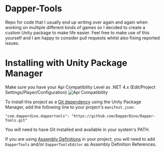 # Dapper-Tools
Repo for code that I usually end up writing over again and again when working on multiple different kinds of games so I decided to create a custom Unity package to make life easier. Feel free to make use of this yourself and I am happy to consider pull requests whilst also fixing reported issues.

# Installing with Unity Package Manager

Make sure you have your Api Compatibility Level as .NET 4.x (Edit/Project Settings/Player/Configuration)
![Api Compatibility](https://github.com/DapperDino/Dapper-Tools/blob/ApiCompatibility.png)

To install this project as a [Git dependency](https://docs.unity3d.com/Manual/upm-git.html) using the Unity Package Manager,
add the following line to your project's `manifest.json`:

```
"com.dapperdino.dappertools": "https://github.com/DapperDino/Dapper-Tools.git"
```

You will need to have Git installed and available in your system's PATH.

If you are using [Assembly Definitions](https://docs.unity3d.com/Manual/ScriptCompilationAssemblyDefinitionFiles.html) in your project, you will need to add `DapperTools` and/or `DapperToolsEditor` as Assembly Definition References.
